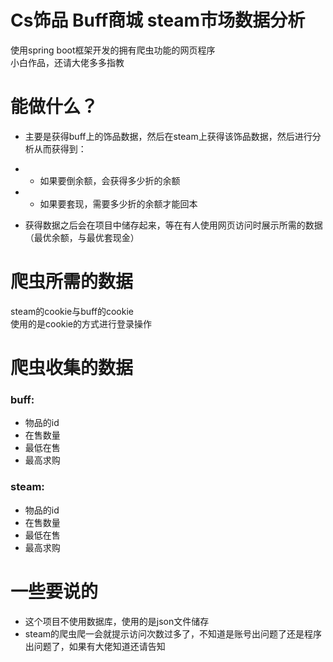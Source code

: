 # Cs饰品 Buff商城 steam市场数据分析 
使用spring boot框架开发的拥有爬虫功能的网页程序  
小白作品，还请大佬多多指教
# 能做什么？ 
- 主要是获得buff上的饰品数据，然后在steam上获得该饰品数据，然后进行分析从而获得到：  
- - 如果要倒余额，会获得多少折的余额  
- - 如果要套现，需要多少折的余额才能回本
  
- 获得数据之后会在项目中储存起来，等在有人使用网页访问时展示所需的数据（最优余额，与最优套现金）
# 爬虫所需的数据
steam的cookie与buff的cookie  
使用的是cookie的方式进行登录操作
# 爬虫收集的数据
### buff:
- 物品的id
- 在售数量
- 最低在售
- 最高求购
### steam:
- 物品的id
- 在售数量
- 最低在售
- 最高求购
# 一些要说的
- 这个项目不使用数据库，使用的是json文件储存  
- steam的爬虫爬一会就提示访问次数过多了，不知道是账号出问题了还是程序出问题了，如果有大佬知道还请告知
